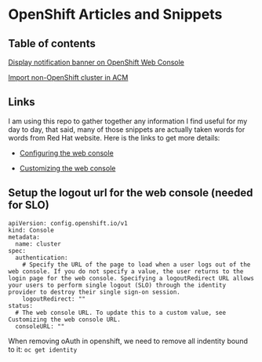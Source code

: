 # OpenShift Articles and Snippets

## Table of contents

[Display notification banner on OpenShift Web Console](/refs/article/openshift-webconsole-display_notification.md)

[Import non-OpenShift cluster in ACM](/refs/article/openshift-acm-imoprt_non_openshift_cluster.md)

## Links
I am using this repo to gather together any information I find useful for my day to day, that said, many of those snippets are actually taken words for words from Red Hat website. Here is the links to get more details:

- [Configuring the web console](https://docs.openshift.com/container-platform/4.11/web_console/configuring-web-console.html)

- [Customizing the web console](https://docs.openshift.com/container-platform/4.11/web_console/customizing-the-web-console.html)


## Setup the logout url for the web console (needed for SLO)

```
apiVersion: config.openshift.io/v1
kind: Console
metadata:
  name: cluster
spec:
  authentication:
    # Specify the URL of the page to load when a user logs out of the web console. If you do not specify a value, the user returns to the login page for the web console. Specifying a logoutRedirect URL allows your users to perform single logout (SLO) through the identity provider to destroy their single sign-on session.
    logoutRedirect: ""
status:
  # The web console URL. To update this to a custom value, see Customizing the web console URL.
  consoleURL: "" 
```

When removing oAuth in openshift, we need to remove all indentity bound to it: `oc get identity`